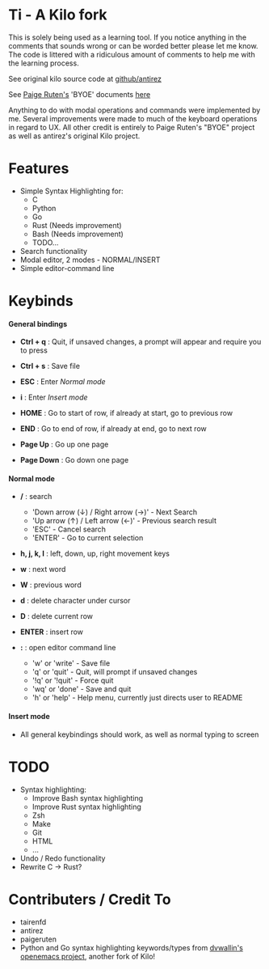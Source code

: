 Ti - A Kilo fork
====================================

This is solely being used as a learning tool. If you notice anything 
in the comments that sounds wrong or can be worded better please let me know. 
The code is littered with a ridiculous amount of comments to help me with the
learning process.

See original kilo source code at [github/antirez](https://github.com/antirez/kilo "Kilo Text Editor")

See [Paige Ruten's](https://github.com/paigeruten "paigeruten") 'BYOE' documents [here](https://viewsourcecode.org/snaptoken/kilo/02.enteringRawMode.html "Build Your Own Editor")

Anything to do with modal operations and commands were implemented by me. Several improvements were made to much of the 
keyboard operations in regard to UX. All other credit is entirely to Paige Ruten's "BYOE" project as well as antirez's 
original Kilo project.

Features
========

- Simple Syntax Highlighting for:
    - C
    - Python
    - Go
    - Rust (Needs improvement)
    - Bash (Needs improvement)
    - TODO...
- Search functionality
- Modal editor, 2 modes - NORMAL/INSERT
- Simple editor-command line

Keybinds
========

#### General bindings

- **Ctrl + q** : Quit, if unsaved changes, a prompt will appear and require you to press <ENTER> 

- **Ctrl + s** : Save file

- **ESC** : Enter *Normal mode*
- **i** : Enter *Insert mode*

- **HOME** : Go to start of row, if already at start, go to previous row
- **END** : Go to end of row, if already at end, go to next row

- **Page Up** : Go up one page
- **Page Down** : Go down one page

#### Normal mode

- **/** : search
    - 'Down arrow (↓) / Right arrow (→)' - Next Search
    - 'Up arrow (↑) / Left arrow (←)' - Previous search result
    - 'ESC' - Cancel search
    - 'ENTER' - Go to current selection

- **h, j, k, l** : left, down, up, right movement keys

- **w** : next word
- **W** : previous word

- **d** : delete character under cursor
- **D** : delete current row
- **ENTER** : insert row

- **:** : open editor command line
    - 'w' or 'write' - Save file
    - 'q' or 'quit' - Quit, will prompt if unsaved changes
    - '!q' or '!quit' - Force quit
    - 'wq' or 'done' - Save and quit
    - 'h' or 'help' - Help menu, currently just directs user to README

#### Insert mode

- All general keybindings should work, as well as normal typing to screen

TODO
====

- Syntax highlighting:
    - Improve Bash syntax highlighting
    - Improve Rust syntax highlighting
    - Zsh
    - Make
    - Git
    - HTML
    - ...
- Undo / Redo functionality
- Rewrite C -> Rust?

Contributers / Credit To
========================

- tairenfd
- antirez
- paigeruten
- Python and Go syntax highlighting keywords/types from 
[dvwallin's](https://github.com/dvwallin) 
[openemacs project](https://github.com/dvwallin/openemacs), another fork of Kilo!

